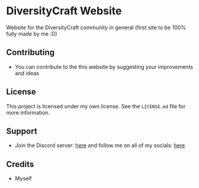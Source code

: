 # DiversityCraft Website

Website for the DiversityCraft community in general (first site to be 100% fully made by me :D)

## Contributing

- You can contribute to the this website by suggesting your improvements and ideas

## License

This project is licensed under my own license. See the `LICENSE.md` file for more information.

## Support

- Join the Discord server: [here](https://discord.gg/KxadTdz) and follow me on all of my socials: [here](https://www.youtube.com/@pier77repeter)

## Credits

- Myself
